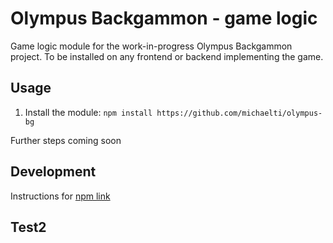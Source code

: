 # Olympus Backgammon - game logic

Game logic module for the work-in-progress Olympus Backgammon project. To be installed on any frontend or backend implementing the game.

## Usage

1. Install the module: `npm install https://github.com/michaelti/olympus-bg`

Further steps coming soon

## Development

Instructions for [npm link](https://docs.npmjs.com/cli/v6/commands/npm-link)

## Test2
